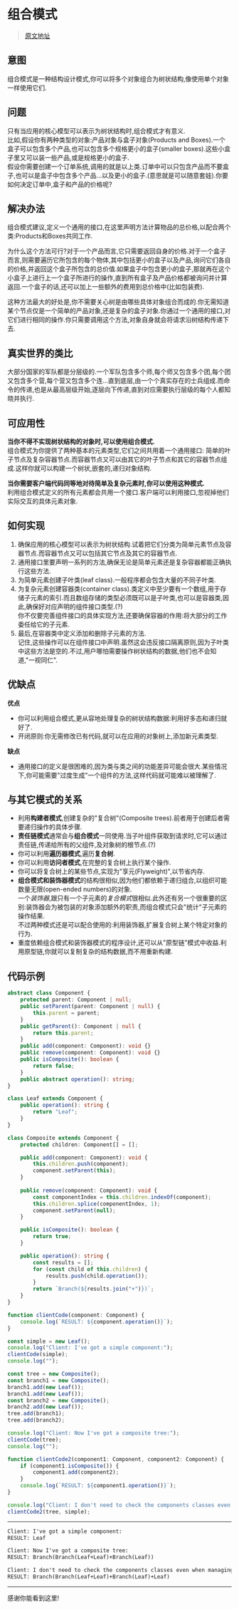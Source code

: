 
# 组合模式
> [原文地址](https://refactoring.guru/design-patterns/composite)

## 意图
组合模式是一种结构设计模式,你可以将多个对象组合为树状结构,像使用单个对象一样使用它们.

## 问题
只有当应用的核心模型可以表示为树状结构时,组合模式才有意义.  
比如,假设你有两种类型的对象:产品对象与盒子对象(Products and Boxes).一个盒子可以包含多个产品,也可以包含多个规格更小的盒子(smaller boxes).这些小盒子里又可以装一些产品,或是规格更小的盒子.  
假设你需要创建一个订单系统,调用的就是以上类.订单中可以只包含产品而不要盒子,也可以是盒子中包含多个产品...以及更小的盒子.(意思就是可以随意套娃).你要如何决定订单中,盒子和产品的价格呢?  


## 解决办法
组合模式建议,定义一个通用的接口,在这里声明方法计算物品的总价格,以配合两个类:Products和Boxes共同工作.  

为什么这个方法可行?对于一个产品而言,它只需要返回自身的价格.对于一个盒子而言,则需要遍历它所包含的每个物体,其中包括更小的盒子以及产品,询问它们各自的价格,并返回这个盒子所包含的总价值.如果盒子中包含更小的盒子,那就再在这个小盒子上进行上一个盒子所进行的操作,直到所有盒子及产品价格都被询问并计算返回.一个盒子的话,还可以加上一些额外的费用到总价格中(比如包装费).  

<ImageWithCaption
src='/refactoring/composite/composite-comic-1-en.png'
caption='你可以利用组合模式,在树状对象结构上,递归执行某些操作'
/>

这种方法最大的好处是,你不需要关心树是由哪些具体对象组合而成的.你无需知道某个节点仅是一个简单的产品对象,还是复杂的盒子对象.你通过一个通用的接口,对它们进行相同的操作.你只需要调用这个方法,对象自身就会将请求沿树结构传递下去.

## 真实世界的类比
<ImageWithCaption
src='/refactoring/composite/live-example.png'
caption='军队里的上下属关系就可以用来作类比'
/>

大部分国家的军队都是分层级的.一个军队包含多个师,每个师又包含多个团,每个团又包含多个营,每个营又包含多个连...直到底层,由一个个真实存在的士兵组成.而命令的传递,也是从最高层级开始,逐层向下传递,直到对应需要执行层级的每个人都知晓并执行.  

<Divider />

## 可应用性
**当你不得不实现树状结构的对象时,可以使用组合模式.**  
组合模式为你提供了两种基本的元素类型,它们之间共用着一个通用接口: 简单的叶子节点及复杂容器节点.而容器节点又可以由其它的叶子节点和其它的容器节点组成.这样你就可以构建一个树状,嵌套的,递归对象结构.

**当你需要客户端代码同等地对待简单及复杂元素时,你可以使用这种模式.**  
利用组合模式定义的所有元素都会共用一个接口.客户端可以利用接口,忽视掉他们实际交互的具体元素对象.  

## 如何实现
1. 确保应用的核心模型可以表示为树状结构.试着把它们分类为简单元素节点及容器节点.而容器节点又可以包括其它节点及其它的容器节点.
2. 通用接口里要声明一系列的方法,确保无论是简单元素还是复杂容器都能正确执行这些方法.
3. 为简单元素创建子叶类(leaf class).一般程序都会包含大量的不同子叶类.
4. 为复杂元素创建容器类(container class).类定义中至少要有一个数组,用于存储子元素的索引.而且数组存储的类型必须既可以是子叶类,也可以是容器类,因此,确保好对应声明的组件接口类型.(?)  
你不仅要完善组件接口的具体实现方法,还要确保容器的作用:将大部分的工作委任给它的子元素.
5. 最后,在容器类中定义添加和删除子元素的方法.  
记住,这些操作可以在组件接口中声明.虽然这会违反接口隔离原则,因为子叶类中这些方法是空的.不过,用户哪怕需要操作树状结构的数据,他们也不会知道,"一视同仁".  

## 优缺点
**优点**  
- 你可以利用组合模式,更从容地处理复杂的树状结构数据:利用好多态和递归就好了.
- 开闭原则:你无需修改已有代码,就可以在应用的对象树上,添加新元素类型.

**缺点**  
- 通用接口的定义是很困难的,因为类与类之间的功能差异可能会很大.某些情况下,你可能需要"过度生成"一个组件的方法,这样代码就可能难以被理解了.

## 与其它模式的关系
* 利用**构建者模式**,创建复杂的"复合树"(Composite trees).前者用于创建后者需要递归操作的具体步骤.
* **责任链模式**通常会与**组合模式**一同使用.当子叶组件获取到请求时,它可以通过责任链,传递给所有的父组件,及对象树的根节点.(?)
* 你可以利用**遍历器模式**,遍历**复合树**.
* 你可以利用**访问者模式**,在完整的复合树上执行某个操作.
* 你可以将复合树上的某些节点,实现为"享元(Flyweight)",以节省内存.
* **组合模式和装饰器模式**的结构很相似,因为他们都依赖于递归组合,以组织可能数量无限(open-ended numbers)的对象.  
一个*装饰器*,跟只有一个子元素的*复合模式*很相似.此外还有另一个很重要的区别:装饰器会为被包装的对象添加额外的职责,而组合模式只会"统计"子元素的操作结果.  
不过两种模式还是可以配合使用的:利用装饰器,扩展复合树上某个特定对象的行为.
* 重度依赖组合模式和装饰器模式的程序设计,还可以从"原型链"模式中收益.利用原型链,你就可以复制复杂的结构数据,而不用重新构建.

## 代码示例
```ts [index.ts]
abstract class Component {
    protected parent: Component | null;
    public setParent(parent: Component | null) {
        this.parent = parent;
    }
    public getParent(): Component | null {
        return this.parent;
    }
    public add(component: Component): void {}
    public remove(component: Component): void {}
    public isComposite(): boolean {
        return false;
    }
    public abstract operation(): string;
}

class Leaf extends Component {
    public operation(): string {
        return "Leaf";
    }
}

class Composite extends Component {
    protected children: Component[] = [];

    public add(component: Component): void {
        this.children.push(component);
        component.setParent(this);
    }
    
    public remove(component: Component): void {
        const componentIndex = this.children.indexOf(component);
        this.children.splice(componentIndex, 1);
        component.setParent(null);
    }

    public isComposite(): boolean {
        return true;
    }

    public operation(): string {
        const results = [];
        for (const child of this.children) {
            results.push(child.operation());
        }
        return `Branch(${results.join("+")})`;
    }
}

function clientCode(component: Component) {
    console.log(`RESULT: ${component.operation()}`);
}

const simple = new Leaf();
console.log("Client: I've got a simple component:");
clientCode(simple);
console.log("");

const tree = new Composite();
const branch1 = new Composite();
branch1.add(new Leaf());
branch1.add(new Leaf());
const branch2 = new Composite();
branch2.add(new Leaf());
tree.add(branch1);
tree.add(branch2);

console.log("Client: Now I've got a composite tree:");
clientCode(tree);
console.log("");

function clientCode2(component1: Component, component2: Component) {
    if (component1.isComposite()) {
        component1.add(component2);
    }
    console.log(`RESULT: ${component1.operation()}`);
}

console.log("Client: I don't need to check the components classes even when managing the tree:");
clientCode2(tree, simple);
```

<hr>

```txt [Output.txt]
Client: I've got a simple component:
RESULT: Leaf

Client: Now I've got a composite tree:
RESULT: Branch(Branch(Leaf+Leaf)+Branch(Leaf))

Client: I don't need to check the components classes even when managing the tree:
RESULT: Branch(Branch(Leaf+Leaf)+Branch(Leaf)+Leaf)
```

--- 
感谢你能看到这里!


